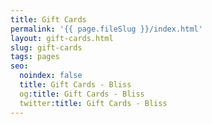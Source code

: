 ```yaml
---
title: Gift Cards
permalink: '{{ page.fileSlug }}/index.html'
layout: gift-cards.html
slug: gift-cards
tags: pages
seo:
  noindex: false
  title: Gift Cards - Bliss
  og:title: Gift Cards - Bliss
  twitter:title: Gift Cards - Bliss
---
```



